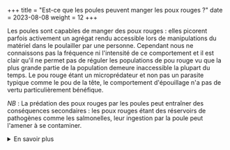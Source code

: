+++
title = "Est-ce que les poules peuvent manger les poux rouges ?"
date = 2023-08-08
weight = 12
+++

Les poules sont capables de manger des poux rouges : elles picorent parfois activement un agrégat rendu accessible lors de manipulations du matériel dans le poulailler par une personne. Cependant nous ne connaissons pas la fréquence ni l'intensité de ce comportement et il est clair qu'il ne permet pas de réguler les populations de pou rouge vu que la plus grande partie de la population demeure inaccessible la plupart du temps. Le pou rouge étant un microprédateur et non pas un parasite typique comme le pou de la tête, le comportement d'épouillage n'a pas de vertu particulièrement bénéfique.

*NB* : La prédation des poux rouges par les poules peut entraîner des conséquences secondaires : les poux rouges étant des réservoirs de pathogènes comme les salmonelles, leur  ingestion par la poule peut l'amener à se contaminer.

<details class = "en_savoir_plus">
    <summary>En savoir plus</summary>

- [Valiente Moro *et al.* 2007](https://www.tandfonline.com/doi/full/10.1080/03079450701460484)

</details>